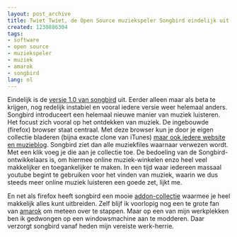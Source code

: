 ```yaml
---
layout: post_archive
title: Twiet Twiet, de Open Source muziekspeler Songbird eindelijk uit zijn ei.
created: 1230886304
tags:
- software
- open source
- muziekspeler
- muziek
- amarok
- songbird
lang: nl
---
```

Eindelijk is de [versie 1.0 van songbird]() uit. Eerder alleen maar als beta te krijgen, nog redelijk instabiel en vooral iedere versie weer helemaal anders. Songbird introduceert een helemaal nieuwe manier van muziek luisteren. Het focust zich vooral op het ontdekken van muziek. De ingebouwde (firefox) browser staat centraal. Met deze browser kun je door je eigen collectie bladeren (bijna exacte clone van iTunes) [maar ook iedere website en muzieblog](http://blip.tv/file/81326/). Songbird ziet dan alle muziekfiles waarnaar verwezen wordt. Met een klik voeg je die aan je collectie toe. De bedoeling van de Songbird-ontwikkelaars is, om hiermee online muziek-winkelen enzo heel veel makkelijker en toegankelijker te maken. In een tijd waar iedereen massaal youtube begint te gebruiken voor het vinden van muziek, waarin we dus steeds meer online muziek luisteren een goede zet, lijkt me.

En net als firefox heeft songbird een mooie [addon-collectie](http://addons.songbirdnest.com/) waarmee je heel makkelijk alles kunt uitbreiden. Zelf blijf ik voorlopig nog een te grote fan van [amarok](http://amarok.kde.org) om meteen over te stappen. Maar op een van mijn werkplekken ben ik gedwongen op een windowsmachine aan te modderen. Daar verzorgt songbird vanaf heden mijn vereiste werk-herrie.
